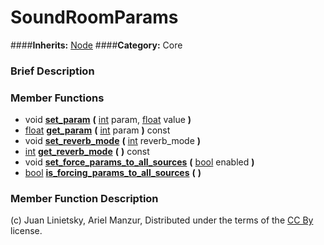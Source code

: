 #  SoundRoomParams  
####**Inherits:** [Node](class_node)
####**Category:** Core

###  Brief Description  


###  Member Functions 
  * void  **[set&#95;param](#set_param)**  **(** [int](class_int) param, [float](class_float) value  **)**
  * [float](class_float)  **[get&#95;param](#get_param)**  **(** [int](class_int) param  **)** const
  * void  **[set&#95;reverb&#95;mode](#set_reverb_mode)**  **(** [int](class_int) reverb_mode  **)**
  * [int](class_int)  **[get&#95;reverb&#95;mode](#get_reverb_mode)**  **(** **)** const
  * void  **[set&#95;force&#95;params&#95;to&#95;all&#95;sources](#set_force_params_to_all_sources)**  **(** [bool](class_bool) enabled  **)**
  * [bool](class_bool)  **[is&#95;forcing&#95;params&#95;to&#95;all&#95;sources](#is_forcing_params_to_all_sources)**  **(** **)**

###  Member Function Description  


(c) Juan Linietsky, Ariel Manzur, Distributed under the terms of the [CC By](https://creativecommons.org/licenses/by/3.0/legalcode) license.
